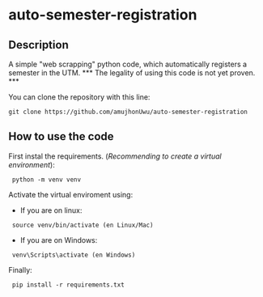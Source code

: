# auto-semester-registration

## Description
A simple "web scrapping" python code, which automatically registers a semester in the UTM.
*** The legality of using this code is not yet proven. ***

You can clone the repository with this line:
```
git clone https://github.com/amujhonUwu/auto-semester-registration
```

## How to use the code
First instal the requirements. (*Recommending to create a virtual environment*):
```
 python -m venv venv
```
Activate the virtual enviroment using:
- If you are on linux:
```
 source venv/bin/activate (en Linux/Mac)
```
- If you are on Windows:
```
 venv\Scripts\activate (en Windows)
```
Finally:
```
 pip install -r requirements.txt
```

